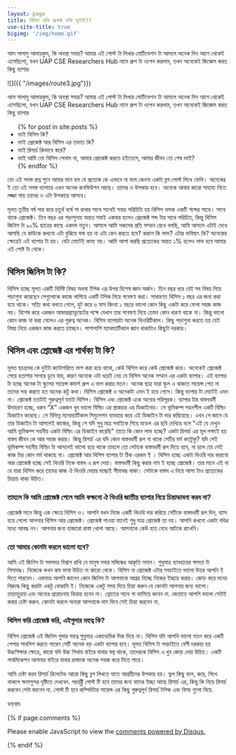 ```yaml
---
layout: page
title: থিসিস নাকি প্রজেক্ট নাকি দুটোই??
use-site-title: true
bigimg: '/img/home.gif'
---
```




আস সালামু আলায়কুম,
কি অবস্থা সবার? আমার এই পোস্ট টা লিখার মোটিভেশন টা আসলে অনেক দিন আগে থেকেই এসেছিলো, যখন UAP CSE Researchers Hub নামে গ্রুপ টা ওপেন করলাম, তখন অনেকেই জিজ্ঞেস করত কিছু ব্যাপার

![]({{ "/images/route3.jpg"}})

আস সালামু আলায়কুম,
কি অবস্থা সবার? আমার এই পোস্ট টা লিখার মোটিভেশন টা আসলে অনেক দিন আগে থেকেই এসেছিলো, যখন UAP CSE Researchers Hub নামে গ্রুপ টা ওপেন করলাম, তখন অনেকেই জিজ্ঞেস করত কিছু ব্যাপার

<ul>
{% for post in site.posts %}
  <li>    
      ভাই থিসিস কি?
  </li>
  <li>    
      ভাই প্রোজেক্ট আর থিসিস এর তফাত কি?

  </li>
  <li>    
      ভাই রিসার্চ কিভাবে করে?

  </li>
  <li>    
     ভাই আমি তো থিসিস পেলাম না, আমার প্রোজেক্ট করতে হইতেসে, আমার জীবন তো শেষ ভাই? 

  </li>
{% endfor %}
</ul>

তো এই সমস্ত প্রশ্ন শুনে আমার মনে হল যে প্রত্যেক কে এভাবে না বলে কেননা একটা ব্লগ পোস্ট লিখে ফেলি। অনেকের ই তো এই সমস্ত ব্যাপারে এখন অনেক কনফিউশন আছে। তাদের ও উপকার হবে। অনেকে আবার কারো সাহায্য নিতে লজ্জা পায় তাদের ও এটা উপকারে আসবে। 

মূলত তৃতীয় বর্ষ পার করে চতুর্থ বর্ষে পা রাখার সাথে সাথেই সবার পরিচিতি হয় থিসিস নামক একটি শব্দের সাথে। সাথে থাকে প্রোজেক্ট। তিন বছর এর পড়াশুনায় অন্তত সবাই একবার হলেও প্রোজেক্ট শব্দ টার সাথে পরিচিত, কিন্তু থিসিস জিনিস টা ৯০% ছাত্রের কাছে একদম নতুন। আসলে আমি সকলের প্রতি সম্মান রেখে বলছি, আমি আসলে এটাই দেখে আসছি যে কাউকে কখনো এটা বুঝিয়ে বলা হয় না এটা কেন করতে হবে? করলে কি লাভ? এটার ভবিষ্যৎ কি? অনেকের ক্ষেত্রেই এই ব্যাপার টা হয়। যেটা মোটেই কাম্য নয়। আমি আশা করছি প্রত্যেকের অন্তত ১% হলেও লাভ হবে আমার এই পোষ্ট টা থেকে। 

<h2> থিসিস জিনিস টা কি? </h2>
থিসিস হচ্ছে মূলত একটি নির্দিষ্ট বিষয় অথবা টপিক এর উপর বিশেষ জ্ঞান অর্জন। তিন বছর ধরে যেই সব বিষয় নিয়ে পড়াশুনা করেছেন সেগুলোকে কাজে লাগিয়ে একটি টপিক নিয়ে গবেষণা করা।  সাধারণত থিসিস ১ বছর এর জন্য করা হয়ে থাকে। সত্যি কথা বলতে গেলে, হুট করে ৬ মাস কিংবা ১ বছরে ভালো কোন কিছু একটা করে ফেলা সহজ কাজ নয়। বিশেষ করে একজন আন্ডারগ্র্যাডুয়েটের পক্ষে যেখান তার গবেষণা নিয়ে তেমন কোন ধারণা থাকে না। কিন্তু ভালো কোন কাজ না করা গেলেও এর গুরুত্ব অনেক। থিসিস ব্যাপারটা অনেক থিওরিটিকাল। কিছু পড়াশুনা করতে হয় যেই বিষয় নিয়ে একজন কাজ করতে চাচ্ছেন। পাশাপাশি ম্যাথম্যাটিকাল জ্ঞান থাকাটাও কিছুটা দরকার। 

<h2> থিসিস এবং প্রোজেক্ট এর পার্থক্য টা কি? </h2>
মূলত ছাত্রদের কে দুইটা ক্যাটাগরিতে ভাগ করা হয়ে থাকে, কেউ থিসিস করে কেউ প্রোজেক্ট করে। অনেকেই প্রোজেক্ট পেয়ে হতাশার সাগরে ডুবে যায়, কারণ অনেকে এটা ধরেই নেয় যে থিসিস অনেক সম্মান এর একটা ব্যাপার। এই ব্যাপার টা হচ্ছে অনেক টা স্কুলের সায়েন্স কমার্স গ্রুপ এ ভাগ করার মতন। অনেক ছাত্র যারা স্কুল এ থাকতে সায়েন্স পেত না তাদের সহ্য করতে হত অনেক কটু কথা। থিসিস প্রোজেক্ট ও অনেকটা এমন ই হয়ে গেসে। কিন্তু ব্যাপার টা মোটেই এমন না। প্রোজেক্ট ততটাই গুরুত্বপূর্ন যতটা থিসিস। থিসিস এবং প্রোজেক্ট একে অন্যের পরিপূরক। ব্যাপার টার বাস্তবধর্মী উদাহরণ হচ্ছে, ধরুন “X” একজন খুব ভালো বিল্ডিং এর স্ত্রাকচার এর ডিজাইনার। সে ভূমিকম্প সহনশীল একটি বিল্ডিং ডিজাইন করেছে। সে বিভিন্ন ম্যাথম্যাটিকাল সিমুলেশন ব্যাবহার করে এই ডিজাইন টা দার করিয়েছে। এখন সে জানে যে তার ডিজাইন টা আসলেই কাজের, কিন্তু সে যদি সুধু মাত্র সবাইকে গিয়ে মডেল এর ছবি দেখিয়ে বলে "এই যে দেখুন আমি ভূমিকম্প সহনীয় একটা বিল্ডিং এর ডিজাইন করেছি" তাতে কি কোন লাভ হচ্ছে? একটা রিসার্চ এর মূল লক্ষ্যই হয় বাস্তব জীবন কে আর সহজ করার। কিন্তু রিসার্চ এর যদি কোন বাস্তবধর্মী রূপ না থাকে সেটির মর্ম কতটুকু? যদি সেই ভূমিকম্প সহনীয় বিল্ডিং টা আসলেই ভালো হয়ে থাকে তাহলে তো সেটাকে বাস্তবধর্মী রূপ দিতে হবে, না হলে তো সেই কাজ টার কোন মর্ম থাকছে না। প্রোজেক্ট আর থিসিস ব্যাপার টা ঠিক এরকম ই । থিসিস হচ্ছে একটা থিওরি দার করানো আর প্রোজেক্ট হচ্ছে সেই থিওরি টাকে বাস্তব এ রূপ দেয়া। বাস্তবধর্মী কিছু করার নাম ই হচ্ছে প্রোজেক্ট। তার মানে এই না যে যারা থিসিস করে তাদের কাজ ঐ থিওরি দেয়ার মদ্ধ্যেই সীমাবদ্ধ থাকা। সেটাকে বাস্তব এ নিয়ে আসা টাও প্রত্যেকের চিন্তায় থাকা উচিত। 

<h3> তাহলে কি আমি প্রোজেক্ট পেলে আমি কক্ষনো ঐ থিওরি জাতীয় ব্যাপার নিয়ে চিন্তাভাবনা করব না? </h3>
প্রোজেক্ট মানে কিন্তু এক ক্ষেত্রে থিসিস ও। আপনি যখন নিজে একটি থিওরি দার করিয়ে সেটিকে বাস্তবধর্মী রূপ দিন, ব্যাস হয়ে গেলো আপনার থিসিস আর প্রোজেক্ট। প্রোজেক্ট পাওয়া মানেই শুধু মাত্র প্রোজেক্ট তা নয়। আপনি কখনো একটা গণ্ডির মধ্যে আবদ্ধ নন। আপনার জন্য হাজারো রাস্তা খোলা আছে। আপনাকে কেউ হাত বেধে আটকে রাখেনি। 

<h3> তো আমার কোনটা করলে ভালো হবে?  </h3>
আমি এই জিনিস টা সবসময় বিশ্বাস রাখি যে মানুষ সবার মস্তিষ্কের আকৃতি সমান। শুধুমাত্র ব্যাবহারের ক্ষমতা টা সিমাবদ্ধ। নিজেকে কখন কম ভাবা উচিত না কারো থেকে। থিসিস না প্রোজেক্ট এটার সবচাইতে ভালো উত্তর আপনি ই দিতে পারবেন। একমাত্র আপনি জানেন কোন জিনিস টা আপনাকে আগ্রহ দিচ্ছে নিজের ইচ্ছায় করার। জোড় করে মনের বিরুদ্ধে কিছু করাটা একটু বোকামি ই। নিজেকে একটু সময় দিয়ে চিন্তা করুন যে কোনটা আপনার জন্য ভালো। তাড়াহুড়ায় এবং অন্যের প্ররোচনায় বিভ্রান্ত হবেন না। স্রোতের সাথে গা ভাসিয়ে কবেন না. জেতাতে আপনি ভালো সেটাই করার চেষ্টা করুন. কোনটা করলে অন্যরা আপনাকে দাম দিবে সেই চিন্তা করবেন না.

<h3> থিসিস করি প্রোজেক্ট করি, এইগুলার মহত্ব কি? </h3>
থিসিস প্রোজেক্ট এই জিনিস গুলার মহত্ব শুধুমাত্র একাডেমিক দিক দিয়ে না। থিসিস যদি আপনি ভালো মতন করে একটি পেপার পাবলিশ করতে পারেন সেটি অনেক বড় একটা ব্যাপার হবে। মূলত থিসিস টা সবচাইতে বেশী দরকার হয় উচ্চশিক্ষার ক্ষেত্রে, কারো যদি উচ্চ শিখায় বাইরে যাবার স্বপ্ন থাকে, তাদেরকে থিসিস এ খুব জোড় দেয়া উচিত। একটি পাবলিকেশন আপনার বাইরে যাবার রাস্তাকে অনেক সহজ করে দিতে পারে।

আমি চেষ্টা করব রিসার্চ রিলেটেড আরো কিছু ব্লগ লিখতে যাতে আগ্রহীদের উপকার হয়। ভুল কিছু বলে, করে, লিখে থাকলে ক্ষমাসুন্দর দৃষ্টিতে দেখবেন. পরবর্র্তী পোস্ট টি হবে তাদের জন্য যাদের ইচ্ছা আছে রিসার্চ এর, কিন্তু কি নিয়ে রিসার্চ করবেন সেটা জানেন না. পোস্ট টি হবে কম্পিউটার সায়েন্স এর কিছু গুরুত্বপূর্ন রিসার্চ টপিক এবং ফিল্ড গুলো নিয়ে.


ধন্যবাদ

{% if page.comments %} 
<div id="disqus_thread"></div>
<script>

/**
*  RECOMMENDED CONFIGURATION VARIABLES: EDIT AND UNCOMMENT THE SECTION BELOW TO INSERT DYNAMIC VALUES FROM YOUR PLATFORM OR CMS.
*  LEARN WHY DEFINING THESE VARIABLES IS IMPORTANT: https://disqus.com/admin/universalcode/#configuration-variables*/

var disqus_config = function () {
this.page.url ="https://mdshopon.github.io/"

this.page.identifier = '/ThesisOrProject/';
};

(function() { // DON'T EDIT BELOW THIS LINE
var d = document, s = d.createElement('script');
s.src = 'https://mdshopon-github-io.disqus.com/embed.js';
s.setAttribute('data-timestamp', +new Date());
(d.head || d.body).appendChild(s);
})();
</script>
<noscript>Please enable JavaScript to view the <a href="https://disqus.com/?ref_noscript">comments powered by Disqus.</a></noscript>
                            

{% endif %}
